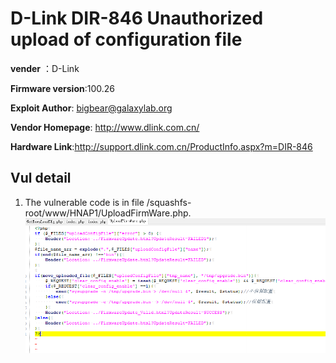 # D-Link DIR-846 Unauthorized upload of configuration file #

**vender** ：D-Link

**Firmware version**:100.26

**Exploit Author**: bigbear@galaxylab.org

**Vendor Homepage**: http://www.dlink.com.cn/

**Hardware Link**:http://support.dlink.com.cn/ProductInfo.aspx?m=DIR-846

## Vul detail ##

1. The vulnerable code is in file /squashfs-root/www/HNAP1/UploadFirmWare.php.
![](dlink8.png)
